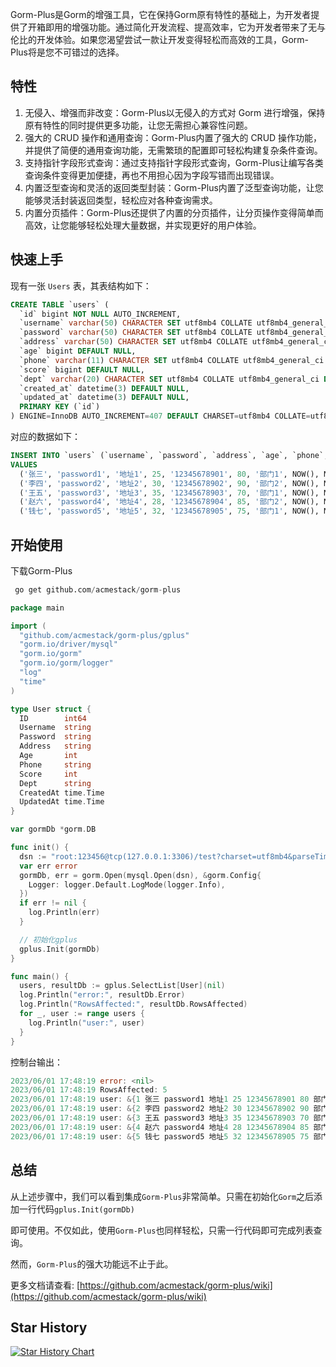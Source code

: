 Gorm-Plus是Gorm的增强工具，它在保持Gorm原有特性的基础上，为开发者提供了开箱即用的增强功能。通过简化开发流程、提高效率，它为开发者带来了无与伦比的开发体验。如果您渴望尝试一款让开发变得轻松而高效的工具，Gorm-Plus将是您不可错过的选择。



## 特性

1. 无侵入、增强而非改变：Gorm-Plus以无侵入的方式对 Gorm 进行增强，保持原有特性的同时提供更多功能，让您无需担心兼容性问题。
2. 强大的 CRUD 操作和通用查询：Gorm-Plus内置了强大的 CRUD 操作功能，并提供了简便的通用查询功能，无需繁琐的配置即可轻松构建复杂条件查询。
3. 支持指针字段形式查询：通过支持指针字段形式查询，Gorm-Plus让编写各类查询条件变得更加便捷，再也不用担心因为字段写错而出现错误。
4. 内置泛型查询和灵活的返回类型封装：Gorm-Plus内置了泛型查询功能，让您能够灵活封装返回类型，轻松应对各种查询需求。
5. 内置分页插件：Gorm-Plus还提供了内置的分页插件，让分页操作变得简单而高效，让您能够轻松处理大量数据，并实现更好的用户体验。

## 快速上手

现有一张 `Users` 表，其表结构如下：

```SQL
CREATE TABLE `users` (
  `id` bigint NOT NULL AUTO_INCREMENT,
  `username` varchar(50) CHARACTER SET utf8mb4 COLLATE utf8mb4_general_ci DEFAULT NULL,
  `password` varchar(50) CHARACTER SET utf8mb4 COLLATE utf8mb4_general_ci DEFAULT NULL,
  `address` varchar(50) CHARACTER SET utf8mb4 COLLATE utf8mb4_general_ci DEFAULT NULL,
  `age` bigint DEFAULT NULL,
  `phone` varchar(11) CHARACTER SET utf8mb4 COLLATE utf8mb4_general_ci DEFAULT NULL,
  `score` bigint DEFAULT NULL,
  `dept` varchar(20) CHARACTER SET utf8mb4 COLLATE utf8mb4_general_ci DEFAULT NULL,
  `created_at` datetime(3) DEFAULT NULL,
  `updated_at` datetime(3) DEFAULT NULL,
  PRIMARY KEY (`id`)
) ENGINE=InnoDB AUTO_INCREMENT=407 DEFAULT CHARSET=utf8mb4 COLLATE=utf8mb4_general_ci;

```



对应的数据如下：

```SQL
INSERT INTO `users` (`username`, `password`, `address`, `age`, `phone`, `score`, `dept`, `created_at`, `updated_at`)
VALUES
  ('张三', 'password1', '地址1', 25, '12345678901', 80, '部门1', NOW(), NOW()),
  ('李四', 'password2', '地址2', 30, '12345678902', 90, '部门2', NOW(), NOW()),
  ('王五', 'password3', '地址3', 35, '12345678903', 70, '部门1', NOW(), NOW()),
  ('赵六', 'password4', '地址4', 28, '12345678904', 85, '部门2', NOW(), NOW()),
  ('钱七', 'password5', '地址5', 32, '12345678905', 75, '部门1', NOW(), NOW());

```



## 开始使用

下载Gorm-Plus

```SQL
 go get github.com/acmestack/gorm-plus
```



```Go
package main

import (
  "github.com/acmestack/gorm-plus/gplus"
  "gorm.io/driver/mysql"
  "gorm.io/gorm"
  "gorm.io/gorm/logger"
  "log"
  "time"
)

type User struct {
  ID        int64
  Username  string
  Password  string
  Address   string
  Age       int
  Phone     string
  Score     int
  Dept      string
  CreatedAt time.Time
  UpdatedAt time.Time
}

var gormDb *gorm.DB

func init() {
  dsn := "root:123456@tcp(127.0.0.1:3306)/test?charset=utf8mb4&parseTime=True&loc=Local"
  var err error
  gormDb, err = gorm.Open(mysql.Open(dsn), &gorm.Config{
    Logger: logger.Default.LogMode(logger.Info),
  })
  if err != nil {
    log.Println(err)
  }

  // 初始化gplus
  gplus.Init(gormDb)
}

func main() {
  users, resultDb := gplus.SelectList[User](nil)
  log.Println("error:", resultDb.Error)
  log.Println("RowsAffected:", resultDb.RowsAffected)
  for _, user := range users {
    log.Println("user:", user)
  }
}

```



控制台输出：

```Go
2023/06/01 17:48:19 error: <nil>
2023/06/01 17:48:19 RowsAffected: 5
2023/06/01 17:48:19 user: &{1 张三 password1 地址1 25 12345678901 80 部门1 2023-06-01 17:48:11 +0800 CST 2023-06-01 17:48:11 +0800 CST}
2023/06/01 17:48:19 user: &{2 李四 password2 地址2 30 12345678902 90 部门2 2023-06-01 17:48:11 +0800 CST 2023-06-01 17:48:11 +0800 CST}
2023/06/01 17:48:19 user: &{3 王五 password3 地址3 35 12345678903 70 部门1 2023-06-01 17:48:11 +0800 CST 2023-06-01 17:48:11 +0800 CST}
2023/06/01 17:48:19 user: &{4 赵六 password4 地址4 28 12345678904 85 部门2 2023-06-01 17:48:11 +0800 CST 2023-06-01 17:48:11 +0800 CST}
2023/06/01 17:48:19 user: &{5 钱七 password5 地址5 32 12345678905 75 部门1 2023-06-01 17:48:11 +0800 CST 2023-06-01 17:48:11 +0800 CST}

```



## 总结

从上述步骤中，我们可以看到集成`Gorm-Plus`非常简单。只需在初始化`Gorm`之后添加一行代码`gplus.Init(gormDb)`

即可使用。不仅如此，使用`Gorm-Plus`也同样轻松，只需一行代码即可完成列表查询。

然而，`Gorm-Plus`的强大功能远不止于此。

更多文档请查看: [https://github.com/acmestack/gorm-plus/wiki](https://github.com/acmestack/gorm-plus/wiki)

## Star History
<a href="https://star-history.com/#acmestack/gorm-plus&Date">
  <picture>
    <img alt="Star History Chart" src="https://api.star-history.com/svg?repos=acmestack/gorm-plus&type=Date" />
  </picture>
</a>

